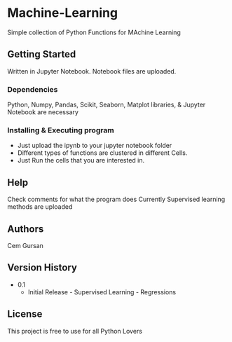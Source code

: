 # Machine-Learning

Simple collection of Python Functions for MAchine Learning

## Getting Started

Written in Jupyter Notebook. Notebook files are uploaded.

### Dependencies

Python, Numpy, Pandas, Scikit, Seaborn, Matplot libraries, & Jupyter Notebook are necessary

### Installing & Executing program

* Just upload the ipynb to your jupyter notebook folder 
* Different types of functions are clustered in different Cells. 
* Just Run the cells that you are interested in.

## Help

Check comments for what the program does
Currently Supervised learning methods are uploaded

## Authors

Cem Gursan


## Version History

* 0.1
    * Initial Release - Supervised Learning - Regressions

## License

This project is free to use for all Python Lovers
